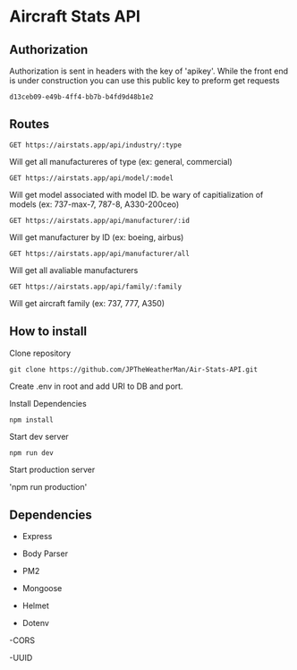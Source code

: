 # Aircraft Stats API

## Authorization

Authorization is sent in headers with the key of 'apikey'. While the front end is under construction you can use this public key to preform get requests

`d13ceb09-e49b-4ff4-bb7b-b4fd9d48b1e2`

## Routes
`GET https://airstats.app/api/industry/:type`

Will get all manufactureres of type (ex: general, commercial)


`GET https://airstats.app/api/model/:model`

Will get model associated with model ID. be wary of capitialization of models (ex: 737-max-7, 787-8, A330-200ceo)


`GET https://airstats.app/api/manufacturer/:id`

Will get manufacturer by ID (ex: boeing, airbus)


`GET https://airstats.app/api/manufacturer/all`

Will get all avaliable manufacturers


`GET https://airstats.app/api/family/:family`

Will get aircraft family (ex: 737, 777, A350)


## How to install

Clone repository

`git clone https://github.com/JPTheWeatherMan/Air-Stats-API.git`


Create .env in root and add URI to DB and port.


Install Dependencies

`npm install`


Start dev server

`npm run dev`

Start production server

'npm run production'

## Dependencies
  - Express
  
  - Body Parser
  
  - PM2

  - Mongoose

  - Helmet

  - Dotenv

  -CORS

  -UUID
